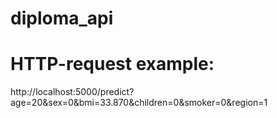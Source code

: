# diploma_api
# HTTP-request example:
http://localhost:5000/predict?age=20&sex=0&bmi=33.870&children=0&smoker=0&region=1
